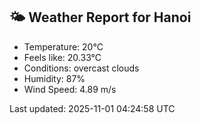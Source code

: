 <!-- WEATHER-START -->
## 🌤 Weather Report for Hanoi

- Temperature: 20°C
- Feels like: 20.33°C
- Conditions: overcast clouds
- Humidity: 87%
- Wind Speed: 4.89 m/s

Last updated: 2025-11-01 04:24:58 UTC
<!-- WEATHER-END -->
